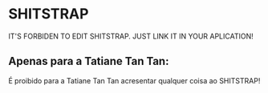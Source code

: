 SHITSTRAP
=========

IT'S FORBIDEN TO EDIT SHITSTRAP. JUST LINK IT IN YOUR APLICATION! 

Apenas para a Tatiane Tan Tan:
------------------------------

É proibido para a Tatiane Tan Tan acresentar qualquer coisa ao SHITSTRAP!
